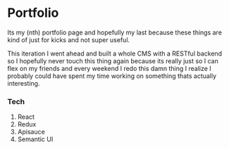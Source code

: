 # Portfolio

Its my (nth) portfolio page and hopefully my last because these things are kind of just for kicks and not super useful.

This iteration I went ahead and built a whole CMS with a RESTful backend so I hopefully never touch this thing again because its really just so I can flex on my friends and every weekend I redo this damn thing I realize I probably could have spent my time working on something thats actually interesting.

### Tech

1. React
2. Redux
3. Apisauce
4. Semantic UI
